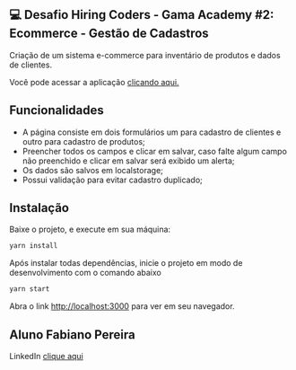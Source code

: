 ## 💻 Desafio Hiring Coders - Gama Academy #2: Ecommerce - Gestão de Cadastros

Criação de um sistema e-commerce para inventário de produtos e dados de clientes.

Você pode acessar a aplicação [clicando aqui.](https://ecommerce-gama-fabiano.netlify.app/)

## Funcionalidades

- A página consiste em dois formulários um para cadastro de clientes e outro para cadastro de produtos;
- Preencher todos os campos e clicar em salvar, caso falte algum campo não preenchido e clicar em salvar será exibido um alerta;
- Os dados são salvos em localstorage;
- Possui validação para evitar cadastro duplicado;

## Instalação 

Baixe o projeto, e execute em sua máquina:

```sh
yarn install
```
Após instalar todas dependências, inicie o projeto em modo de desenvolvimento com o comando abaixo

```sh
yarn start
```
Abra o link [http://localhost:3000](http://localhost:3000) para ver em seu navegador.

## Aluno Fabiano Pereira 
LinkedIn [clique aqui](https://www.linkedin.com/in/ifabianoi/)